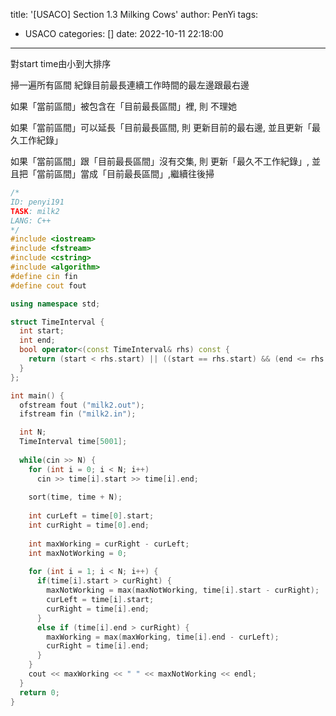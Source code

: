 title: '[USACO] Section 1.3 Milking Cows'
author: PenYi
tags:
  - USACO
categories: []
date: 2022-10-11 22:18:00
---
對start time由小到大排序

掃一遍所有區間
紀錄目前最長連續工作時間的最左邊跟最右邊

如果「當前區間」被包含在「目前最長區間」裡, 則
不理她

如果「當前區間」可以延長「目前最長區間, 則
更新目前的最右邊, 並且更新「最久工作紀錄」

如果「當前區間」跟「目前最長區間」沒有交集, 則
更新「最久不工作紀錄」, 並且把「當前區間」當成「目前最長區間」,繼續往後掃 

```c++
/*
ID: penyi191
TASK: milk2
LANG: C++
*/
#include <iostream>
#include <fstream>
#include <cstring>
#include <algorithm>
#define cin fin
#define cout fout

using namespace std;

struct TimeInterval {
  int start;
  int end;
  bool operator<(const TimeInterval& rhs) const { 
    return (start < rhs.start) || ((start == rhs.start) && (end <= rhs.end));
  }
};

int main() {
  ofstream fout ("milk2.out");
  ifstream fin ("milk2.in");

  int N;
  TimeInterval time[5001];
  
  while(cin >> N) {
    for (int i = 0; i < N; i++)
      cin >> time[i].start >> time[i].end;
    
    sort(time, time + N);
    
    int curLeft = time[0].start;
    int curRight = time[0].end;
    
    int maxWorking = curRight - curLeft;
    int maxNotWorking = 0;
    
    for (int i = 1; i < N; i++) {
      if(time[i].start > curRight) {
        maxNotWorking = max(maxNotWorking, time[i].start - curRight);
        curLeft = time[i].start;
        curRight = time[i].end;
      }
      else if (time[i].end > curRight) {
        maxWorking = max(maxWorking, time[i].end - curLeft);
        curRight = time[i].end;
      }
    }
    cout << maxWorking << " " << maxNotWorking << endl;
  }
  return 0;
}

```